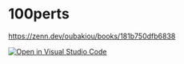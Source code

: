 # 100perts

https://zenn.dev/oubakiou/books/181b750dfb6838

[![Open in Visual Studio Code](https://open.vscode.dev/badges/open-in-vscode.svg)](https://open.vscode.dev/oubakiou/100perts)
